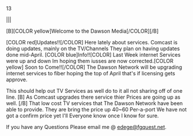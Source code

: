 13

|||

[B][COLOR yellow]Welcome to the Dawson Media[/COLOR][/B]

[COLOR red]Updates!![/COLOR]
Here lately about services. Comcast is doing updates, mainly on the TV/Channels They plan on having updates done mid-April.
[COLOR blue]Info!![COLOR]
Last Week internet Services were up and down Im hoping them iusses are now corrected.[COLOR yellow] Soon to Come!![/COLOR] The Dawson Network will be upgrading internet services to fiber hoping the top of April that's if licensing gets approve.

This should help out TV Services as well do to it all not sharing off of one line. [B] As Comcast upgrades there service thier Prices are going up as well. [/B] That low cost TV services that The Dawson Network have been able to provide. They are bring the price up 40~60 Per-a-port We have not got a confirm price yet I'll Everyone know once I know for sure.

If you have any Questions Please email me @ edege@fgquest.net.
